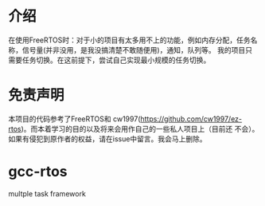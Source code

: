 # 介绍
  在使用FreeRTOS时：对于小的项目有太多用不上的功能，例如内存分配，任务名称，信号量(并非没用，是我没搞清楚不敢随便用)，通知，队列等。
  我的项目只需要任务切换。在这前提下，尝试自己实现最小规模的任务切换。
# 免责声明
  本项目的代码参考了FreeRTOS和 cw1997(https://github.com/cw1997/ez-rtos)。而本着学习的目的以及将来会用作自己的一些私人项目上（目前还
  不会）。如果有侵犯到原作者的权益，请在issue中留言。我会马上删除。
# gcc-rtos
multple task framework
